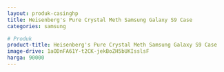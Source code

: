 ```yaml
---
layout: produk-casinghp
title: Heisenberg's Pure Crystal Meth Samsung Galaxy S9 Case
categories: samsung

# Produk
product-title: Heisenberg's Pure Crystal Meth Samsung Galaxy S9 Case
image-drive: 1aODnFA61Y-t2CK-jekBoZH5bUKIsslsF
harga: 90000
---
```

